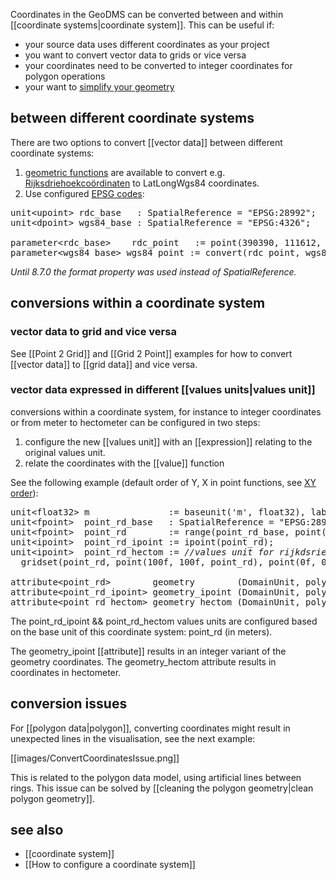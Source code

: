 Coordinates in the GeoDMS can be converted between and within [[coordinate systems|coordinate system]]. This can be useful if:
- your source data uses different coordinates as your project
- you want to convert vector data to grids or vice versa 
- your coordinates need to be converted to integer coordinates for polygon operations
- your want to [simplify your geometry](https://strk.kbt.io/blog/2012/04/13/simplifying-a-map-layer-using-postgis-topology/)

## between different coordinate systems

There are two options to convert [[vector data]] between different coordinate systems:
1. [geometric functions](https://github.com/ObjectVision/GeoDMS/wiki/Geometric-functions#conversion) are available to convert e.g. [Rijksdriehoekcoördinaten](https://nl.wikipedia.org/wiki/Rijksdriehoeksco%C3%B6rdinaten) to LatLongWgs84 coordinates. 
2. Use configured [EPSG codes](https://en.wikipedia.org/wiki/EPSG_Geodetic_Parameter_Dataset):

<pre>
unit&lt;upoint&gt; rdc_base   : SpatialReference = "EPSG:28992";
unit&lt;dpoint&gt; wgs84_base : SpatialReference = "EPSG:4326";

parameter&lt;rdc_base&gt;    rdc_point   := point(390390, 111612, rdc_base);
parameter&lt;wgs84_base&gt; wgs84_point := convert(rdc_point, wgs84_base);
</pre>

_Until 8.7.0 the format property was used instead of SpatialReference._

## conversions within a coordinate system

### vector data to grid and vice versa

See [[Point 2 Grid]] and [[Grid 2 Point]] examples for how to convert [[vector data]] to [[grid data]] and vice versa.

### vector data expressed in different [[values units|values unit]]

conversions within a coordinate system, for instance to integer coordinates or from meter to hectometer can be configured in two steps:

1) configure the new [[values unit]] with an [[expression]] relating to the original values unit.
2) relate the coordinates with the [[value]] function

See the following example (default order of Y, X in point functions, see [XY order](https://github.com/ObjectVision/GeoDMS/wiki/XY-order)):
<pre>
unit&lt;float32&gt; m               := baseunit('m', float32), label = "meter";
unit&lt;fpoint&gt;  point_rd_base   : SpatialReference = "EPSG:28992";
unit&lt;fpoint&gt;  point_rd        := range(point_rd_base, point(300000[m],0[m]), point(625000[m],280000[m]));
unit&lt;ipoint&gt;  point_rd_ipoint := ipoint(point_rd);
unit&lt;ipoint&gt;  point_rd_hectom := <I>//values unit for rijkdsriehoek coordinates in hectometers</I>
  gridset(point_rd, point(100f, 100f, point_rd), point(0f, 0f, point_rd), ipoint);

attribute&lt;point_rd&gt;        geometry        (DomainUnit, polygon);
attribute&lt;point_rd_ipoint&gt; geometry_ipoint (DomainUnit, polygon) := geometry[point_rd_ipoint];
attribute&lt;point_rd_hectom&gt; geometry_hectom (DomainUnit, polygon) := geometry[point_rd_hectom];
</pre>

The point_rd_ipoint && point_rd_hectom values units are configured based on the base unit of this coordinate system: point_rd (in meters).

The geometry_ipoint [[attribute]] results in an integer variant of the geometry coordinates. The geometry_hectom attribute results in coordinates in hectometer.

## conversion issues

For [[polygon data|polygon]], converting coordinates might result in unexpected lines in the visualisation, see the next example:

[[images/ConvertCoordinatesIssue.png]]

This is related to the polygon data model, using artificial lines between rings. This issue can be solved by [[cleaning the polygon geometry|clean polygon geometry]].

## see also

- [[coordinate system]]
- [[How to configure a coordinate system]]